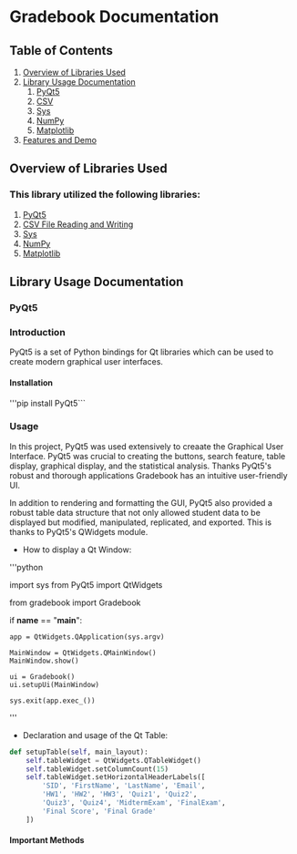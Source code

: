 # Gradebook Documentation 

## Table of Contents

1. [Overview of Libraries Used](#Overview-of-libraries-used)   
2. [Library Usage Documentation](#Library-Usage-Documentation)
   1. [PyQt5](#pyqt5)
   2. [CSV](#csv)
   3. [Sys](#sys)
   4. [NumPy](#numpy)
   5. [Matplotlib](#matplotlib)
3. [Features and Demo](#Features-and-Demo)

## Overview of Libraries Used

### This library utilized the following libraries: 

1. [PyQt5](https://www.pythonguis.com/search/?q=PyQt5)
2. [CSV File Reading and Writing](https://docs.python.org/3/library/csv.html)
3. [Sys](https://docs.python.org/2/library/sys.html)
4. [NumPy](https://numpy.org/doc/stable/reference/generated/numpy.mean.html)
5. [Matplotlib](https://matplotlib.org/cheatsheets/_images/cheatsheets-1.png)

## Library Usage Documentation

### PyQt5 

### Introduction 

PyQt5 is a set of Python bindings for Qt libraries which can be used to create modern graphical user interfaces.

#### Installation

'''pip install PyQt5```

### Usage

In this project, PyQt5 was used extensively to creaate the Graphical User Interface. PyQt5 was crucial to creating the buttons, search feature, table display, graphical display, and the statistical analysis. Thanks PyQt5's robust and thorough applications Gradebook has an intuitive user-friendly UI. 

In addition to rendering and formatting the GUI, PyQt5 also provided a robust table data structure that not only allowed student data to be displayed but modified, manipulated, replicated, and exported. This is thanks to PyQt5's QWidgets module. 

- How to display a Qt Window:

'''python

import sys
from PyQt5 import QtWidgets

from gradebook import Gradebook

if __name__ == "__main__":

    app = QtWidgets.QApplication(sys.argv)

    MainWindow = QtWidgets.QMainWindow()
    MainWindow.show()

    ui = Gradebook()
    ui.setupUi(MainWindow)

    sys.exit(app.exec_())
'''

- Declaration and usage of the Qt Table:

```python
def setupTable(self, main_layout):
    self.tableWidget = QtWidgets.QTableWidget()
    self.tableWidget.setColumnCount(15)
    self.tableWidget.setHorizontalHeaderLabels([
        'SID', 'FirstName', 'LastName', 'Email',
        'HW1', 'HW2', 'HW3', 'Quiz1', 'Quiz2',
        'Quiz3', 'Quiz4', 'MidtermExam', 'FinalExam',
        'Final Score', 'Final Grade'
    ])
```

#### Important Methods


